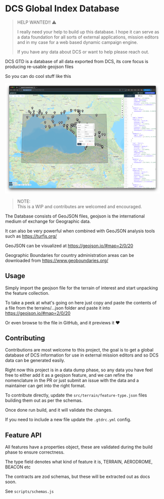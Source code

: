 # DCS Global Index Database

> HELP WANTED!! ⚠️
>
> I really need your help to build up this database. I hope it can serve as a data foundation for all sorts of
> external applications, mission editors and in my case for a web based dynamic campaign engine.
>
> If you have any data about DCS or want to help please reach out.

DCS GTD is a database of all data exported from DCS, its core focus is producing re-usable geojson files

So you can do cool stuff like this

![img.png](img.png)

> NOTE:  
> This is a WIP and contributes are welcomed and encouraged.

The Database consists of GeoJSON files, geojson is the international medium of exchange for Geographic data.

It can also be very powerful when combined with GeoJSON analysis tools such as https://turfjs.org/

GeoJSON can be visualized at https://geojson.io/#map=2/0/20

Geographic Boundaries for country administration areas can be downloaded from https://www.geoboundaries.org/

## Usage

Simply import the geojson file for the terrain of interest and start unpacking the feature collection.

To take a peek at what's going on here just copy and paste the contents of a file from the terrains/...json folder and paste it into https://geojson.io/#map=2/0/20

Or even browse to the file in GitHub, and it previews it ❤️

## Contributing

Contributions are most welcome to this project, the goal is to get a global database of DCS information for use
in external mission editors and so DCS data can be generated easily.

Right now this project is in a data dump phase, so any data you have feel free to either add it as a geojson feature,
and we can refine the nomenclature in the PR or just submit an issue with the data and a maintainer can get into the right format.

To contribute directly, update the `src/terrain/feature-type.json` files building them out as per the schemas.

Once done run build, and it will validate the changes.

If you need to include a new file update the `.gtdrc.yml` config.

## Feature API

All features have a properties object, these are validated during the build phase to ensure correctness.

The type field denotes what kind of feature it is, TERRAIN, AERODROME, BEACON etc

The contracts are zod schemas, but these will be extracted out as docs soon.

See `scripts/schemas.js`
